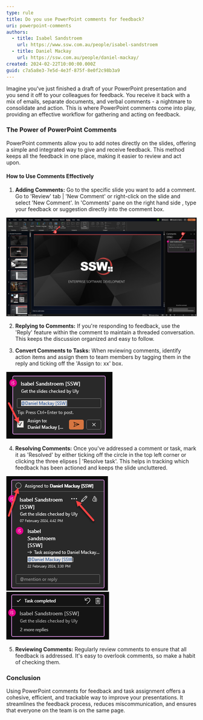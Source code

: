 ```yaml
---
type: rule
title: Do you use PowerPoint comments for feedback?
uri: powerpoint-comments
authors:
  - title: Isabel Sandstroem
    url: https://www.ssw.com.au/people/isabel-sandstroem
  - title: Daniel Mackay
    url: https://ssw.com.au/people/daniel-mackay/
created: 2024-02-22T10:00:00.000Z
guid: c7a5a8e3-7e5d-4e3f-875f-8e0f2c98b3a9
---
```


Imagine you've just finished a draft of your PowerPoint presentation and you send it off to your colleagues for feedback. You receive it back with a mix of emails, separate documents, and verbal comments - a nightmare to consolidate and action. 
This is where PowerPoint comments come into play, providing an effective workflow for gathering and acting on feedback.

<!--endintro-->

### The Power of PowerPoint Comments

PowerPoint comments allow you to add notes directly on the slides, offering a simple and integrated way to give and receive feedback. This method keeps all the feedback in one place, making it easier to review and act upon.

#### How to Use Comments Effectively

1. **Adding Comments:** Go to the specific slide you want to add a comment. Go to 'Review' tab | 'New Comment' or right-click on the slide and select 'New Comment'. In 'Comments' pane on the right hand side , type your feedback or suggestion directly into the comment box.

![](create-new-comment.png)



2. **Replying to Comments:** If you're responding to feedback, use the 'Reply' feature within the comment to maintain a threaded conversation. This keeps the discussion organized and easy to follow.

3. **Convert Comments to Tasks:** When reviewing comments, identify action items and assign them to team members by tagging them in the reply and ticking off the 'Assign to: xx' box.

![](assign-task.png)

4. **Resolving Comments:** Once you've addressed a comment or task, mark it as 'Resolved' by either ticking off the circle in the top left corner or clicking the three elipses | 'Resolve task'. This helps in tracking which feedback has been actioned and keeps the slide uncluttered.

![](resolve-task.png)
![](task-completed.png)

5. **Reviewing Comments:** Regularly review comments to ensure that all feedback is addressed. It's easy to overlook comments, so make a habit of checking them.

### Conclusion

Using PowerPoint comments for feedback and task assignment offers a cohesive, efficient, and trackable way to improve your presentations. It streamlines the feedback process, reduces miscommunication, and ensures that everyone on the team is on the same page.
